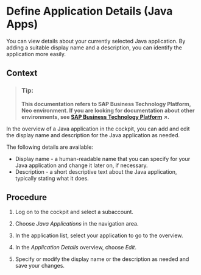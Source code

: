 <!-- loio9b232700022f4055a817485e3cac7447 -->

# Define Application Details \(Java Apps\)

You can view details about your currently selected Java application. By adding a suitable display name and a description, you can identify the application more easily.



## Context

> ### Tip:  
> **This documentation refers to SAP Business Technology Platform, Neo environment. If you are looking for documentation about other environments, see [SAP Business Technology Platform](https://help.sap.com/viewer/65de2977205c403bbc107264b8eccf4b/Cloud/en-US/6a2c1ab5a31b4ed9a2ce17a5329e1dd8.html "SAP Business Technology Platform (SAP BTP) is an integrated offering comprised of four technology portfolios: database and data management, application development and integration, analytics, and intelligent technologies. The platform offers users the ability to turn data into business value, compose end-to-end business processes, and build and extend SAP applications quickly.") :arrow_upper_right:.**

In the overview of a Java application in the cockpit, you can add and edit the display name and description for the Java application as needed.

The following details are available:

-   Display name - a human-readable name that you can specify for your Java application and change it later on, if necessary.
-   Description - a short descriptive text about the Java application, typically stating what it does.



## Procedure

1.  Log on to the cockpit and select a subaccount.

2.  Choose *Java Applications* in the navigation area.

3.  In the application list, select your application to go to the overview.

4.  In the *Application Details* overview, choose *Edit*.

5.  Specify or modify the display name or the description as needed and save your changes.


